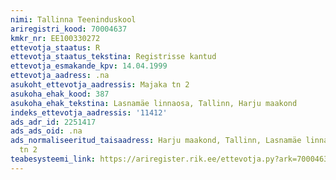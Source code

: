 ```yaml
---
nimi: Tallinna Teeninduskool
ariregistri_kood: 70004637
kmkr_nr: EE100330272
ettevotja_staatus: R
ettevotja_staatus_tekstina: Registrisse kantud
ettevotja_esmakande_kpv: 14.04.1999
ettevotja_aadress: .na
asukoht_ettevotja_aadressis: Majaka tn 2
asukoha_ehak_kood: 387
asukoha_ehak_tekstina: Lasnamäe linnaosa, Tallinn, Harju maakond
indeks_ettevotja_aadressis: '11412'
ads_adr_id: 2251417
ads_ads_oid: .na
ads_normaliseeritud_taisaadress: Harju maakond, Tallinn, Lasnamäe linnaosa, Majaka
  tn 2
teabesysteemi_link: https://ariregister.rik.ee/ettevotja.py?ark=70004637&ref=rekvisiidid
---
```

